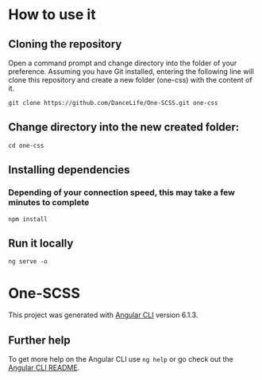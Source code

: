 # How to use it

## Cloning the repository

Open a command prompt and change directory into the folder of your preference. Assuming you have Git installed, entering the following line will clone this repository and create a new folder (one-css) with the content of it.

`git clone https://github.com/DanceLife/One-SCSS.git one-css`

 ## Change directory into the new created folder:

`cd one-css`

## Installing dependencies
### Depending of your connection speed, this may take a few minutes to complete

`npm install`
 
## Run it locally

`ng serve -o`

# One-SCSS

This project was generated with [Angular CLI](https://github.com/angular/angular-cli) version 6.1.3.

## Further help

To get more help on the Angular CLI use `ng help` or go check out the [Angular CLI README](https://github.com/angular/angular-cli/blob/master/README.md).
